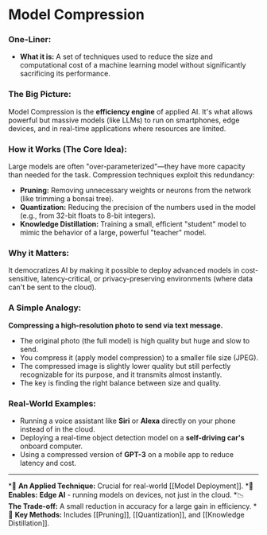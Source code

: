 # Model Compression

### One-Liner:
*   **What it is:** A set of techniques used to reduce the size and computational cost of a machine learning model without significantly sacrificing its performance.

### The Big Picture:
Model Compression is the **efficiency engine** of applied AI. It's what allows powerful but massive models (like LLMs) to run on smartphones, edge devices, and in real-time applications where resources are limited.

### How it Works (The Core Idea):
Large models are often "over-parameterized"—they have more capacity than needed for the task. Compression techniques exploit this redundancy:
*   **Pruning:** Removing unnecessary weights or neurons from the network (like trimming a bonsai tree).
*   **Quantization:** Reducing the precision of the numbers used in the model (e.g., from 32-bit floats to 8-bit integers).
*   **Knowledge Distillation:** Training a small, efficient "student" model to mimic the behavior of a large, powerful "teacher" model.

### Why it Matters:
It democratizes AI by making it possible to deploy advanced models in cost-sensitive, latency-critical, or privacy-preserving environments (where data can't be sent to the cloud).

### A Simple Analogy:
**Compressing a high-resolution photo to send via text message.**
*   The original photo (the full model) is high quality but huge and slow to send.
*   You compress it (apply model compression) to a smaller file size (JPEG).
*   The compressed image is slightly lower quality but still perfectly recognizable for its purpose, and it transmits almost instantly.
*   The key is finding the right balance between size and quality.

### Real-World Examples:
*   Running a voice assistant like **Siri** or **Alexa** directly on your phone instead of in the cloud.
*   Deploying a real-time object detection model on a **self-driving car's** onboard computer.
*   Using a compressed version of **GPT-3** on a mobile app to reduce latency and cost.

---
*🌳 **An Applied Technique:** Crucial for real-world [[Model Deployment]].
*🚀 **Enables:** **Edge AI** - running models on devices, not just in the cloud.
*📉 **The Trade-off:** A small reduction in accuracy for a large gain in efficiency.
*🔧 **Key Methods:** Includes [[Pruning]], [[Quantization]], and [[Knowledge Distillation]].
